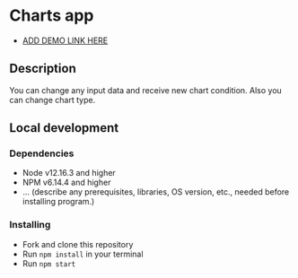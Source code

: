 # Сharts app

- [ADD DEMO LINK HERE]()

## Description

You can change any input data and receive new chart condition. Also you can change chart type.

## Local development

### Dependencies
* Node v12.16.3 and higher
* NPM v6.14.4 and higher
* ... (describe any prerequisites, libraries, OS version, etc., needed before installing program.)


### Installing
* Fork and clone this repository
* Run `npm install` in your terminal
* Run `npm start`